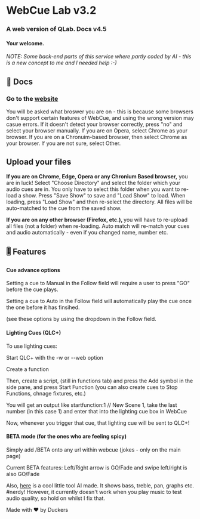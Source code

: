 <h1>WebCue Lab v3.2</h1>
<h3>A web version of QLab. Docs v4.5</h3>
<h4>Your welcome.</h4>
 <em>NOTE: Some back-end parts of this service where partly coded by AI - this is a new concept to me and I needed help :-)</em>
<h2>📄 Docs</h2>
<h3>Go to the <a href="https://therealduckers.github.io/WebCue">website</a></h3>
<p>You will be asked what broswer you are on - this is because some browsers don't support certain features of WebCue, and using the wrong version may casue errors. If it doesn't detect your browser correctly, press "no" and select your browser manually. If you are on Opera, select Chrome as your browser. If you are on a Chronuim-based browser, then select Chrome as your browser. If you are not sure, select Other.</p>

<h2>Upload your files</h2>
<p><b>If you are on Chrome, Edge, Opera or any Chronium Based browser,</b> you are in luck! Select "Choose Directory" and select the folder which your audio cues are in. You only have to select this folder when you want to re-load a show. Press "Save Show" to save and "Load Show" to load. When loading, press "Load Show" and then re-select the directory. All files will be auto-matched to the cue from the saved show.</p>

<p><b>If you are on any other browser (Firefox, etc.), </b> you will have to re-upload all files (not a folder) when re-loading. Auto match will re-match your cues and audio automatically - even if you changed name, number etc.</p>
<h2>🎚️ Features</h2>
<h4>Cue advance options</h4>
<p>Setting a cue to Manual in the Follow field will require a user to press "GO" before the cue plays.</p>
<p>Setting a cue to Auto in the Follow field will automatically play the cue once the one before it has finsihed.</p>
<P>(see these options by using the dropdown in the Follow field.</P>

<h4>Lighting Cues (QLC+)</h4>
<p>To use lighting cues:</p>
<p>Start QLC+ with the -w or --web option</p>
<p>Create a function</p>
<p>Then, create a script, (still in functions tab) and press the Add symbol in the side pane, and press Start Function (you can also create cues to Stop Functions, chnage fixtures, etc.)</p>
<p>You will get an output like startfunction:1 // New Scene 1, take the last number (in this case 1) and enter that into the lighting cue box in WebCue</p>
<p>Now, whenever you trigger that cue, that lighting cue will be sent to QLC+!</p>

<h4>BETA mode (for the ones who are feeling spicy)</h4>
<p>Simply add /BETA onto any url within webcue (jokes - only on the main page)</p>
<p>Current BETA features: Left/Right arrow is GO/Fade and swipe left/right is also GO/Fade</p>
<p> Also, <a href="https://therealduckers.github.io/WebCue/tune">here</a> is a cool little tool AI made. It shows bass, treble, pan, graphs etc. #nerdy! However, it currently doesn't work when you play music to test audio quality, so hold on whilst I fix that.</p>


<p>Made with ❤️ by Duckers</p>
